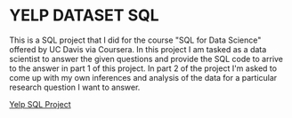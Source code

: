 # YELP DATASET SQL
This is a SQL project that I did for the course "SQL for Data Science" offered by UC Davis via Coursera. In this project I am tasked as a data scientist to answer the given questions and provide the SQL code to arrive to the answer in part 1 of this project. In part 2 of the project I'm asked to come up with my own inferences and analysis of the data for a particular research question I want to answer.

[Yelp SQL Project](https://github.com/svn2233/SQL_UC_DAVIS_PROJECT/blob/0b6fe7afdf9ffa2ae0d89ff9fcd73469832ccabd/project.md)
